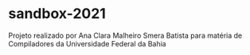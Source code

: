# sandbox-2021
Projeto realizado por Ana Clara Malheiro Smera Batista para matéria de Compiladores da Universidade Federal da Bahia
